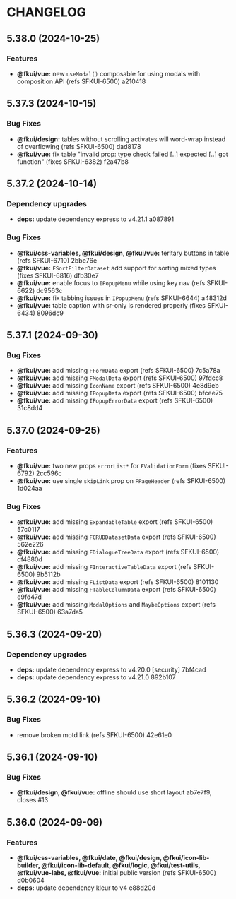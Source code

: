 # CHANGELOG

## 5.38.0 (2024-10-25)


### Features

* **@fkui/vue:** new `useModal()` composable for using modals with composition API (refs SFKUI-6500) a210418

## 5.37.3 (2024-10-15)


### Bug Fixes

* **@fkui/design:** tables without scrolling activates will word-wrap instead of overflowing (refs SFKUI-6500) dad8178
* **@fkui/vue:** fix table "invalid prop: type check failed [..] expected [..] got function" (fixes SFKUI-6382) f2a47b8

## 5.37.2 (2024-10-14)


### Dependency upgrades

* **deps:** update dependency express to v4.21.1 a087891


### Bug Fixes

* **@fkui/css-variables, @fkui/design, @fkui/vue:** teritary buttons in table (refs SFKUI-6710) 2bbe76e
* **@fkui/vue:** `FSortFilterDataset` add support for sorting mixed types (fixes SFKUI-6816) dfb30e7
* **@fkui/vue:** enable focus to `IPopupMenu` while using key nav (refs SFKUI-6622) dc9563c
* **@fkui/vue:** fix tabbing issues in `IPopupMenu` (refs SFKUI-6644) a48312d
* **@fkui/vue:** table caption with sr-only is rendered properly (fixes SFKUI-6434) 8096dc9

## 5.37.1 (2024-09-30)


### Bug Fixes

* **@fkui/vue:** add missing `FFormData` export (refs SFKUI-6500) 7c5a78a
* **@fkui/vue:** add missing `FModalData` export (refs SFKUI-6500) 97fdcc8
* **@fkui/vue:** add missing `IconName` export (refs SFKUI-6500) 4e8d9eb
* **@fkui/vue:** add missing `IPopupData` export (refs SFKUI-6500) bfcee75
* **@fkui/vue:** add missing `IPopupErrorData` export (refs SFKUI-6500) 31c8dd4

## 5.37.0 (2024-09-25)


### Features

* **@fkui/vue:** two new props `errorList*` for `FValidationForm` (fixes SFKUI-6792) 2cc596c
* **@fkui/vue:** use single `skipLink` prop on `FPageHeader` (refs SFKUI-6500) 1d024aa


### Bug Fixes

* **@fkui/vue:** add missing `ExpandableTable` export (refs SFKUI-6500) 57c0117
* **@fkui/vue:** add missing `FCRUDDatasetData` export (refs SFKUI-6500) 562e226
* **@fkui/vue:** add missing `FDialogueTreeData` export (refs SFKUI-6500) df4880d
* **@fkui/vue:** add missing `FInteractiveTableData` export (refs SFKUI-6500) 9b5112b
* **@fkui/vue:** add missing `FListData` export (refs SFKUI-6500) 8101130
* **@fkui/vue:** add missing `FTableColumnData` export (refs SFKUI-6500) e9fd47d
* **@fkui/vue:** add missing `ModalOptions` and `MaybeOptions` export (refs SFKUI-6500) 63a7da5

## 5.36.3 (2024-09-20)


### Dependency upgrades

* **deps:** update dependency express to v4.20.0 [security] 7bf4cad
* **deps:** update dependency express to v4.21.0 892b107

## 5.36.2 (2024-09-10)


### Bug Fixes

* remove broken motd link (refs SFKUI-6500) 42e61e0

## 5.36.1 (2024-09-10)


### Bug Fixes

* **@fkui/design, @fkui/vue:** offline should use short layout ab7e7f9, closes #13

## 5.36.0 (2024-09-09)


### Features

* **@fkui/css-variables, @fkui/date, @fkui/design, @fkui/icon-lib-builder, @fkui/icon-lib-default, @fkui/logic, @fkui/test-utils, @fkui/vue-labs, @fkui/vue:** initial public version (refs SFKUI-6500) d0b0604
* **deps:** update dependency kleur to v4 e88d20d
